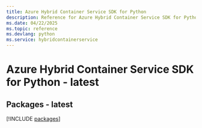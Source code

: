 ```yaml
---
title: Azure Hybrid Container Service SDK for Python
description: Reference for Azure Hybrid Container Service SDK for Python
ms.date: 04/22/2025
ms.topic: reference
ms.devlang: python
ms.service: hybridcontainerservice
---
```

# Azure Hybrid Container Service SDK for Python - latest
## Packages - latest
[!INCLUDE [packages](hybrid-container-service-index.md)]